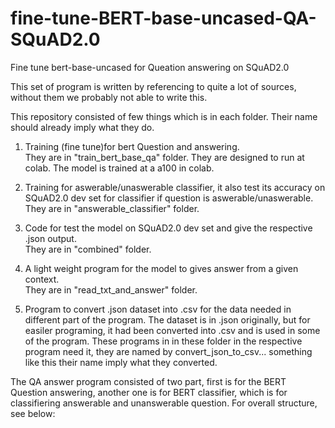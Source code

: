 # fine-tune-BERT-base-uncased-QA-SQuAD2.0
Fine tune bert-base-uncased for Queation answering on SQuAD2.0

This set of program is written by referencing to quite a lot of sources, without them we probably not able to write this.

This repository consisted of few things which is in each folder. Their name should already imply what they do.</br>
1. Training (fine tune)for bert Question and answering.</br>
They are in "train_bert_base_qa" folder. They are designed to run at colab. The model is trained at a a100 in colab.

2. Training for aswerable/unaswerable classifier, it also test its accuracy on SQuAD2.0 dev set for classifier if question is aswerable/unaswerable.</br>
They are in "answerable_classifier" folder. 

3. Code for test the model on SQuAD2.0 dev set and give the respective .json output.</br>
They are in "combined" folder.

4. A light weight program for the model to gives answer from a given context.</br>
They are in "read_txt_and_answer" folder.

5. Program to convert .json dataset into .csv for the data needed in different part of the program. The dataset is in .json originally, but for easiler programing, it had been converted into .csv and is used in some of the program. These programs in in these folder in the respective program need it, they are named by convert_json_to_csv... something like this their name imply what they converted.

The QA answer program consisted of two part, first is for the BERT Question answering, another one is for BERT classifier, which is for classifiering answerable and unanswerable question. For overall structure, see below:



